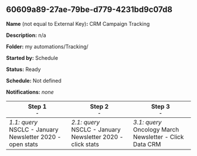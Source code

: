 ## 60609a89-27ae-79be-d779-4231bd9c07d8

**Name** (not equal to External Key)**:** CRM Campaign Tracking

**Description:** n/a

**Folder:** my automations/Tracking/

**Started by:** Schedule

**Status:** Ready

**Schedule:** Not defined

**Notifications:** _none_


| Step 1<br>_<small>-</small>_ | Step 2<br>_<small>-</small>_ | Step 3<br>_<small>-</small>_ |
| --- | --- | --- |
| _1.1: query_<br>NSCLC - January Newsletter 2020 - open stats | _2.1: query_<br>NSCLC - January Newsletter 2020 - click stats | _3.1: query_<br>Oncology March Newsletter - Click Data CRM |
